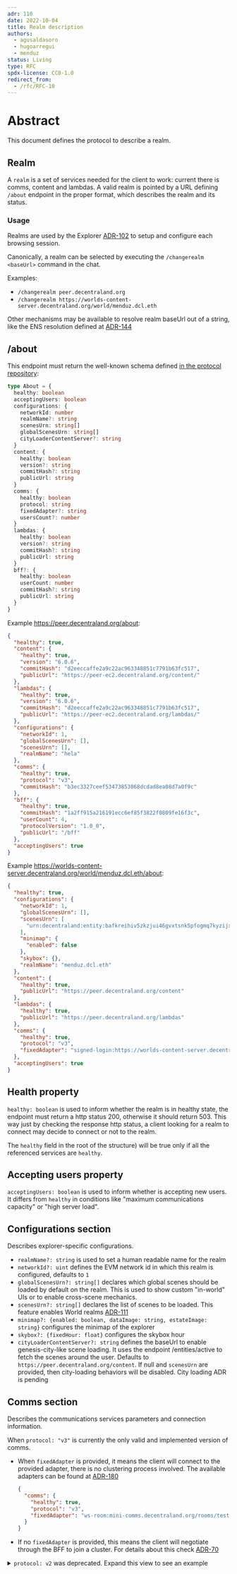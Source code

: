 ```yaml
---
adr: 110
date: 2022-10-04
title: Realm description
authors:
  - agusaldasoro
  - hugoarregui
  - menduz
status: Living
type: RFC
spdx-license: CC0-1.0
redirect_from:
  - /rfc/RFC-10
---
```


# Abstract

This document defines the protocol to describe a realm.

## Realm

A `realm` is a set of services needed for the client to work: current there is comms, content and lambdas. A valid realm is pointed by a URL defining `/about` endpoint in the proper format, which describes the realm and its status.

### Usage

Realms are used by the Explorer [ADR-102](/adr/ADR-102) to setup and configure each browsing session.

Canonically, a realm can be selected by executing the `/changerealm <baseUrl>` command in the chat.

Examples:

- `/changerealm peer.decentraland.org`
- `/changerealm https://worlds-content-server.decentraland.org/world/menduz.dcl.eth`

Other mechanisms may be available to resolve realm baseUrl out of a string, like the ENS resolution defined at [ADR-144](/ard/ADR-144)

## /about

This endpoint must return the well-known schema defined [in the protocol repository](https://github.com/decentraland/protocol/blob/main/bff/http-endpoints.proto):

```typescript
type About = {
  healthy: boolean
  acceptingUsers: boolean
  configurations: {
    networkId: number
    realmName?: string
    scenesUrn: string[]
    globalScenesUrn: string[]
    cityLoaderContentServer?: string
  }
  content: {
    healthy: boolean
    version?: string
    commitHash?: string
    publicUrl: string
  }
  comms: {
    healthy: boolean
    protocol: string
    fixedAdapter?: string
    usersCount?: number
  }
  lambdas: {
    healthy: boolean
    version?: string
    commitHash?: string
    publicUrl: string
  }
  bff?: {
    healthy: boolean
    userCount: number
    commitHash?: string
    publicUrl: string
  }
}
```

Example https://peer.decentraland.org/about:

```json
{
  "healthy": true,
  "content": {
    "healthy": true,
    "version": "6.0.6",
    "commitHash": "d2eeccaffe2a9c22ac963348851c7791b63fc517",
    "publicUrl": "https://peer-ec2.decentraland.org/content/"
  },
  "lambdas": {
    "healthy": true,
    "version": "6.0.6",
    "commitHash": "d2eeccaffe2a9c22ac963348851c7791b63fc517",
    "publicUrl": "https://peer-ec2.decentraland.org/lambdas/"
  },
  "configurations": {
    "networkId": 1,
    "globalScenesUrn": [],
    "scenesUrn": [],
    "realmName": "hela"
  },
  "comms": {
    "healthy": true,
    "protocol": "v3",
    "commitHash": "b3ec3327ceef53473853068dcdad8ea08d7a0f9c"
  },
  "bff": {
    "healthy": true,
    "commitHash": "1a2ff915a216191ecc6ef85f3822f0809fe16f3c",
    "userCount": 4,
    "protocolVersion": "1.0_0",
    "publicUrl": "/bff"
  },
  "acceptingUsers": true
}
```

Example https://worlds-content-server.decentraland.org/world/menduz.dcl.eth/about:

```json
{
  "healthy": true,
  "configurations": {
    "networkId": 1,
    "globalScenesUrn": [],
    "scenesUrn": [
      "urn:decentraland:entity:bafkreihiv5zkzjui46gvxtsnk5pfogmq7kyzijxpf3gjqlb2ivydcuwgxq?baseUrl=https://worlds-content-server.decentraland.org/contents/"
    ],
    "minimap": {
      "enabled": false
    },
    "skybox": {},
    "realmName": "menduz.dcl.eth"
  },
  "content": {
    "healthy": true,
    "publicUrl": "https://peer.decentraland.org/content"
  },
  "lambdas": {
    "healthy": true,
    "publicUrl": "https://peer.decentraland.org/lambdas"
  },
  "comms": {
    "healthy": true,
    "protocol": "v3",
    "fixedAdapter": "signed-login:https://worlds-content-server.decentraland.org/get-comms-adapter/world-prd-menduz.dcl.eth"
  },
  "acceptingUsers": true
}
```

## Health property

`healthy: boolean` is used to inform whether the realm is in healthy state, the endpoint must return a http status 200, otherwise it should return 503. This way just by checking the response http status, a client looking for a realm to connect may decide to connect or not to the realm.

The `healthy` field in the root of the structure) will be true only if all the referenced services are `healthy`.

## Accepting users property

`acceptingUsers: boolean` is used to inform whether is accepting new users. It differs from `healthy` in conditions like "maximum communications capacity" or "high server load".

## Configurations section

Describes explorer-specific configurations.

- `realmName?: string` is used to set a human readable name for the realm
- `networkId?: uint` defines the EVM network id in which this realm is configured, defaults to `1`
- `globalScenesUrn?: string[]` declares which global scenes should be loaded by default on the realm. This is used to show custom "in-world" UIs or to enable cross-scene mechanics.
- `scenesUrn?: string[]` declares the list of scenes to be loaded. This feature enables World realms [ADR-111](/adr/ADR-111)
- `minimap?: {enabled: boolean, dataImage: string, estateImage: string}` configures the minimap of the explorer
- `skybox?: {fixedHour: float}` configures the skybox hour
- `cityLoaderContentServer?: string` defines the baseUrl to enable genesis-city-like scene loading. It uses the endpoint /entities/active to fetch the scenes around the user. Defaults to `https://peer.decentraland.org/content`. If null and `scenesUrn` are provided, then city-loading behaviors will be disabled. <todo>City loading ADR is pending</todo>

## Comms section

Describes the communications services parameters and connection information.

When `protocol: "v3"` is currently the only valid and implemented version of comms.

- When `fixedAdapter` is provided, it means the client will connect to the provided adapter, there is no clustering process involved. The available adapters can be found at [ADR-180](/adr/ADR-180)

  ```json
  {
    "comms": {
      "healthy": true,
      "protocol": "v3",
      "fixedAdapter": "ws-room:mini-comms.decentraland.org/rooms/test-room"
    }
  }
  ```

- If no `fixedAdapter` is provided, this means the client will negotiate through the BFF to join a cluster. For details about this check [ADR-70](adr/ADR-70)

<details>
<summary><code>protocol: v2</code> was deprecated. Expand this view to see an example</summary>
- If `protocol` is `v2` it will present an structure like:

```json
{
  "comms": {
    "healthy": true,
    "protocol": "v2",
    "version": "1.0.0",
    "commitHash": "43d2173cf5e2078b32bddab5adb90e4778170c44",
    "usersCount": 152
  }
}
```

</details>
